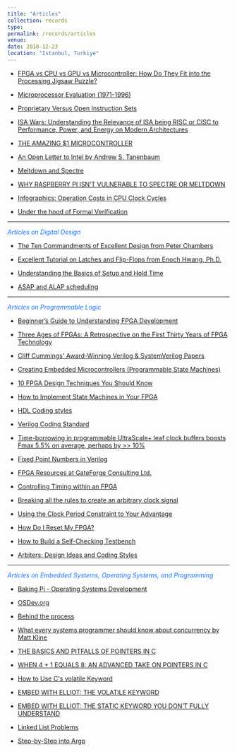 ```yaml
---
title: "Articles"
collection: records
type: 
permalink: /records/articles
venue: 
date: 2018-12-23
location: "Istanbul, Turkiye"
---
```


* [FPGA vs CPU vs GPU vs Microcontroller: How Do They Fit into the Processing Jigsaw Puzzle?](https://www.arrow.com/en/research-and-events/articles/fpga-vs-cpu-vs-gpu-vs-microcontroller)

* [Microprocessor Evaluation (1971-1996)](http://abdullahyildiz.github.io/files/Microprocessor_Evolution_Poster.jpg)

* [Proprietary Versus Open Instruction Sets](http://abdullahyildiz.github.io/files/07542457.pdf)

* [ISA Wars: Understanding the Relevance of ISA being RISC or CISC to Performance, Power, and Energy on Modern Architectures](http://abdullahyildiz.github.io/files/isa_wars.pdf)

* [THE AMAZING $1 MICROCONTROLLER](https://jaycarlson.net/microcontrollers/)

* [An Open Letter to Intel by Andrew S. Tanenbaum](http://www.cs.vu.nl/~ast/intel/)

* [Meltdown and Spectre](https://meltdownattack.com/)

* [WHY RASPBERRY PI ISN’T VULNERABLE TO SPECTRE OR MELTDOWN](https://www.raspberrypi.org/blog/why-raspberry-pi-isnt-vulnerable-to-spectre-or-meltdown/)

* [Infographics: Operation Costs in CPU Clock Cycles](http://ithare.com/infographics-operation-costs-in-cpu-clock-cycles/)

* [Under the hood of Formal Verification](https://tomverbeure.github.io/rtl/2019/01/04/Under-the-Hood-of-Formal-Verification.html)

<hr>

<span style="color:#1a75ff"> *Articles on Digital Design* </span>

* [The Ten Commandments of Excellent Design from Peter Chambers](http://abdullahyildiz.github.io/files/peter_chambers_10_commandments.pdf)

* [Excellent Tutorial on Latches and Flip-Flops from Enoch Hwang, Ph.D.](http://abdullahyildiz.github.io/files/flipflops.pdf)

* [Understanding the Basics of Setup and Hold Time](http://abdullahyildiz.github.io/files/Understanding-the-basics-of-setup-and-hold-time.pdf)

* [ASAP and ALAP scheduling](http://abdullahyildiz.github.io/files/asap_alap.pdf)

<hr>

<span style="color:#1a75ff"> *Articles on Programmable Logic* </span>

* [Beginner’s Guide to Understanding FPGA Development](https://www.eeweb.com/profile/gina-smith/articles/beginners-guide-to-understanding-fpga-development)

* [Three Ages of FPGAs: A Retrospective on the First Thirty Years of FPGA Technology](http://abdullahyildiz.github.io/files/07086413.pdf)

* [Cliff Cummings' Award-Winning Verilog & SystemVerilog Papers](http://www.sunburst-design.com/papers/)

* [Creating Embedded Microcontrollers (Programmable State Machines)](http://abdullahyildiz.github.io/files/Creating_Embedded_Microcontrollers.pdf)

* [10 FPGA Design Techniques You Should Know](https://www.eetimes.com/document.asp?doc_id=1330128)

* [How to Implement State Machines in Your FPGA](https://www.rs-online.com/designspark/how-to-implement-state-machines-in-your-fpga)

* [HDL Coding styles](https://www.edn.com/electronics-blogs/ic-designer-s-corner/4441866/VHDL-Coding-styles)

* [Verilog Coding Standard](http://fpgacpu.ca/fpga/verilog.html)

* [Time-borrowing in programmable UltraScale+ leaf clock buffers boosts Fmax 5.5% on average, perhaps by >> 10%](https://forums.xilinx.com/t5/Xcell-Daily-Blog/Time-borrowing-in-programmable-UltraScale-leaf-clock-buffers/ba-p/732007)

* [Fixed Point Numbers in Verilog](https://timetoexplore.net/blog/fixed-point-numbers-in-verilog)

* [FPGA Resources at GateForge Consulting Ltd.](http://fpgacpu.ca/fpga/)

* [Controlling Timing within an FPGA](http://zipcpu.com/blog/2017/06/02/generating-timing.html)

* [Breaking all the rules to create an arbitrary clock signal](http://zipcpu.com/blog/2019/06/28/genclk.html)

* [Using the Clock Period Constraint to Your Advantage](http://abdullahyildiz.github.io/files/xcell_article_1.pdf)

* [How Do I Reset My FPGA?](http://abdullahyildiz.github.io/files/xcell_article_2.pdf)

* [How to Build a Self-Checking Testbench](http://abdullahyildiz.github.io/files/xcell_article_4.pdf)

* [Arbiters: Design Ideas and Coding Styles](http://abdullahyildiz.github.io/files/Arbiters-Design_Ideas_and_Coding_Styles.pdf)

<hr>

<span style="color:#1a75ff"> *Articles on Embedded Systems, Operating Systems, and Programming* </span>

* [Baking Pi - Operating Systems Development](https://www.cl.cam.ac.uk/projects/raspberrypi/tutorials/os/)

* [OSDev.org](http://wiki.osdev.org)

* [Behind the process](http://www.bottomupcs.com/chapter07.xhtml)

* [What every systems programmer should know about concurrency by Matt Kline](http://abdullahyildiz.github.io/files/concurrency-primer.pdf)

* [THE BASICS AND PITFALLS OF POINTERS IN C](https://hackaday.com/2018/04/04/the-basics-and-pitfalls-of-pointers-in-c/)

* [WHEN 4 + 1 EQUALS 8: AN ADVANCED TAKE ON POINTERS IN C](https://hackaday.com/2018/04/19/when-4-1-equals-8-an-advanced-take-on-pointers-in-c/)

* [How to Use C's volatile Keyword](https://barrgroup.com/Embedded-Systems/How-To/C-Volatile-Keyword)

* [EMBED WITH ELLIOT: THE VOLATILE KEYWORD](https://hackaday.com/2015/08/18/embed-with-elliot-the-volatile-keyword/)

* [EMBED WITH ELLIOT: THE STATIC KEYWORD YOU DON’T FULLY UNDERSTAND](https://hackaday.com/2015/08/04/embed-with-elliot-the-static-keyword-you-dont-fully-understand/)

* [Linked List Problems](http://abdullahyildiz.github.io/files/LinkedListProblems.pdf)

* [Step-by-Step into Argp](http://abdullahyildiz.github.io/files/step-by-step-into-argp.pdf)
